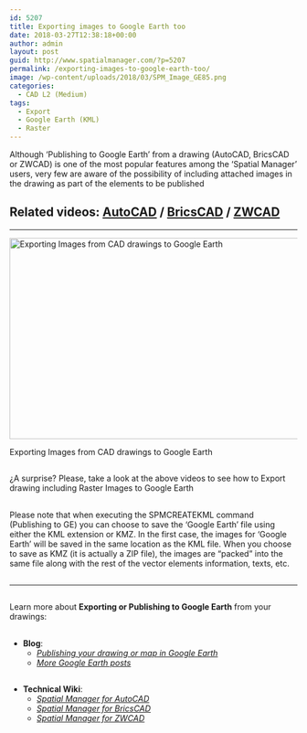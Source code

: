 ```yaml
---
id: 5207
title: Exporting images to Google Earth too
date: 2018-03-27T12:38:18+00:00
author: admin
layout: post
guid: http://www.spatialmanager.com/?p=5207
permalink: /exporting-images-to-google-earth-too/
image: /wp-content/uploads/2018/03/SPM_Image_GE85.png
categories:
  - CAD L2 (Medium)
tags:
  - Export
  - Google Earth (KML)
  - Raster
---
```

<p>
  Although &#8216;Publishing to Google Earth&#8217; from a drawing (AutoCAD, BricsCAD or ZWCAD) is one of the most popular features among the &#8216;Spatial Manager&#8217; users, very few are aware of the possibility of including attached images in the drawing as part of the elements to be published
</p>

<p>
  <!--more-->
</p>

<h2>
  Related videos: <span><a href="https://youtu.be/Tq88qXkIhZk?rel=0" target="_blank" rel="nofollow"><span>AutoCAD</span></a> </span>/ <span><a href="https://youtu.be/PJPCsTODC3A?rel=0" target="_blank" rel="nofollow"><span>BricsCAD</span></a> </span>/ <span><a href="https://youtu.be/GUrf1TUUSbQ?rel=0" target="_blank" rel="nofollow"><span>ZWCAD</span></a></span>
</h2>

* * *

<div>
  <a href="http://www.spatialmanager.com/wp-content/uploads/2018/03/SPM_Exporting_Images_GE.png" target="_blank" rel="nofollow"><img src="http://www.spatialmanager.com/wp-content/uploads/2018/03/SPM_Exporting_Images_GE-1024x576.png" alt="Exporting Images from CAD drawings to Google Earth" width="625" height="352" srcset="http://www.spatialmanager.com/wp-content/uploads/2018/03/SPM_Exporting_Images_GE-1024x576.png 1024w, http://www.spatialmanager.com/wp-content/uploads/2018/03/SPM_Exporting_Images_GE-300x169.png 300w, http://www.spatialmanager.com/wp-content/uploads/2018/03/SPM_Exporting_Images_GE-768x432.png 768w, http://www.spatialmanager.com/wp-content/uploads/2018/03/SPM_Exporting_Images_GE-624x351.png 624w, http://www.spatialmanager.com/wp-content/uploads/2018/03/SPM_Exporting_Images_GE.png 1280w" sizes="(max-width: 625px) 100vw, 625px" /></a>
  
  <p>
    Exporting Images from CAD drawings to Google Earth
  </p>
</div>

<h2>
</h2>

<p>
  ¿A surprise? Please, take a look at the above videos to see how to Export drawing including Raster Images to Google Earth
</p>

<h2>
</h2>

<p>
  Please note that when executing the SPMCREATEKML command (Publishing to GE) you can choose to save the &#8216;Google Earth&#8217; file using either the KML extension or KMZ. In the first case, the images for &#8216;Google Earth&#8217; will be saved in the same location as the KML file. When you choose to save as KMZ (it is actually a ZIP file), the images are &#8220;packed&#8221; into the same file along with the rest of the vector elements information, texts, etc.
</p>

<h2>
</h2>

* * *

<h2>
</h2>

<p>
  Learn more about <strong>Exporting or Publishing to Google Earth</strong> from your drawings:
</p>

## 

  * **Blog**: 
      * <a href="http://www.spatialmanager.com/publishing-your-drawing-or-map-in-google-earth-one-click/" target="_blank" rel="nofollow"><span><em><span>Publishing your drawing or map in Google Earth</span></em></span></a>
      * _<span><span><a href="http://www.spatialmanager.com/tag/kml/" target="_blank" rel="nofollow">More Google Earth posts</a></span></span>_

## 

  * **Technical Wiki**: 
      * _<span><a href="http://wiki.spatialmanager.com/index.php/Spatial_Manager%E2%84%A2_for_AutoCAD_-_FAQs:_Export_(%22Professional%22_edition_only)#Can_I_quickly_Export_the_current_drawing_status_.28Publish.29_to_Google_Earth_.28.22Standard.22_and_.22Professional.22_editions.29" target="_blank" rel="nofollow">Spatial Manager for AutoCAD</a></span>_
      * _<span><a href="http://wiki.spatialmanager.com/index.php/Spatial_Manager%E2%84%A2_for_BricsCAD_-_FAQs:_Export_(%22Professional%22_edition_only)#Can_I_quickly_Export_the_current_drawing_status_.28Publish.29_to_Google_Earth_.28.22Standard.22_and_.22Professional.22_editions.29" target="_blank" rel="nofollow">Spatial Manager for BricsCAD</a></span>_
      * _<span><a href="http://wiki.spatialmanager.com/index.php/Spatial_Manager%E2%84%A2_for_ZWCAD_-_FAQs:_Export_(%22Professional%22_edition_only)#Can_I_quickly_Export_the_current_drawing_status_.28Publish.29_to_Google_Earth_.28.22Standard.22_and_.22Professional.22_editions.29" target="_blank" rel="nofollow">Spatial Manager for ZWCAD</a></span>_<span><br /> </span>
